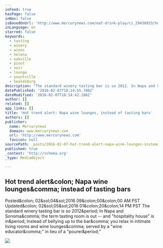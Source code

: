 ```yaml
---
inFeed: true
hasPage: false
inNav: false
isBasedOnUrl: 'http://www.mercurynews.com/eat-drink-play/ci_29436933/hot-trend-alert-napa-wine-lounges-instead-tasting'
inLanguage: en
starred: false
keywords:
  - tasting
  - winery
  - wines
  - helena
  - oakville
  - pinot
  - noir
  - lounge
  - yountville
  - healdsburg
description: "The standard winery tasting bar is so 2012. In Napa and Sonoma, the term tasting room is out -- and \"hospitality house\" is in. Instead of bellying up to the bar, you relax in intimate living rooms and wine lounges, served by a \"wine educator,\" in lieu of a \"pourer.\" And you don't winery hop, you relax and stay a while. Here's just a sampling of new winery tasting experiences."
datePublished: '2016-02-07T18:14:55.788Z'
dateModified: '2016-02-07T18:14:42.186Z'
author: []
related: []
app_links: []
title: 'Hot trend alert: Napa wine lounges, instead of tasting bars'
authors: []
publisher:
  name: Mercurynews
  domain: www.mercurynews.com
  url: 'http://www.mercurynews.com'
  favicon: null
sourcePath: _posts/2016-02-07-hot-trend-alert-napa-wine-lounges-instead-of-tasting-bars.md
published: true
_context: 'http://schema.org'
_type: MediaObject

---
```

<article style=""><h1>Hot trend alert&amp;colon; Napa wine lounges&amp;comma; instead of tasting bars</h1><p>Posted&amp;colon; 02&amp;sol;04&amp;sol;2016 09&amp;colon;00&amp;colon;00 AM PST Updated&amp;colon; 02&amp;sol;05&amp;sol;2016 01&amp;colon;20&amp;colon;14 PM PST The standard winery tasting bar is so 2012&amp;period; In Napa and Sonoma&amp;comma; the term tasting room is out -- and "hospitality house" is in&amp;period; Instead of bellying up to the bar&amp;comma; you relax in intimate living rooms and wine lounges&amp;comma; served by a "wine educator&amp;comma;" in lieu of a "pourer&amp;period;"</p><img src="http://local.mercurynews.com/common/dfm/assets/logos/1200x627/mercurynews.png" /></article>